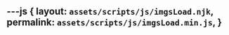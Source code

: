 ---js
{
  layout:    `assets/scripts/js/imgsLoad.njk`,
  permalink: `assets/scripts/js/imgsLoad.min.js`,
}
---

